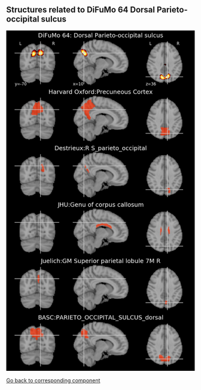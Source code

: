 


## Structures related to DiFuMo 64 Dorsal Parieto-occipital sulcus

![5](5.jpg "Structures related to DiFuMo 64 Dorsal Parieto-occipital sulcus")

[Go back to corresponding component](https://parietal-inria.github.io/DiFuMo/64/html/5.html)